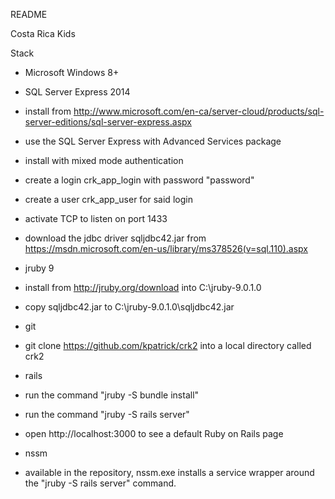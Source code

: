 README

Costa Rica Kids

Stack

* Microsoft Windows 8+

* SQL Server Express 2014
 * install from http://www.microsoft.com/en-ca/server-cloud/products/sql-server-editions/sql-server-express.aspx
 * use the SQL Server Express with Advanced Services package
 * install with mixed mode authentication
 * create a login crk_app_login with password "password"
 * create a user crk_app_user for said login
 * activate TCP to listen on port 1433
 * download the jdbc driver sqljdbc42.jar from https://msdn.microsoft.com/en-us/library/ms378526(v=sql.110).aspx

* jruby 9
 * install from http://jruby.org/download into C:\jruby-9.0.1.0
 * copy sqljdbc42.jar to C:\jruby-9.0.1.0\sqljdbc42.jar

* git
 * git clone https://github.com/kpatrick/crk2 into a local directory called crk2

* rails
 * run the command "jruby -S bundle install"
 * run the command "jruby -S rails server"
 * open http://localhost:3000 to see a default Ruby on Rails page

* nssm
 * available in the repository, nssm.exe installs a service wrapper around the "jruby -S rails server" command.
